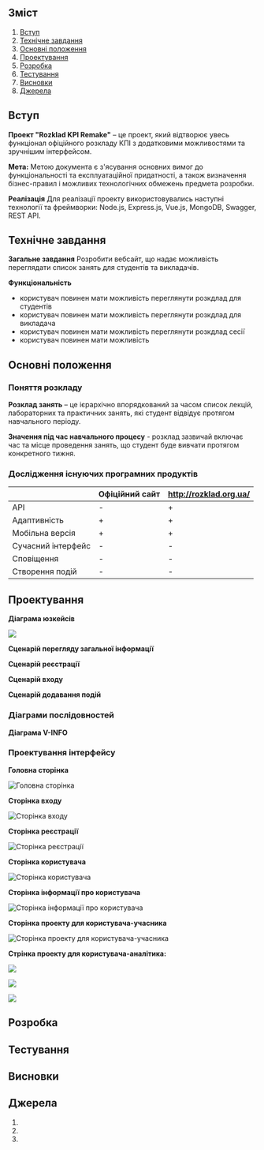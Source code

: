 ## Зміст
1. [Вступ](#вступ)
2. [Технічне завдання](#завдання)
3. [Основні положення](#теорія)
4. [Проектування](#проектування)
5. [Розробка](#розробка)
6. [Тестування](#тести)
7. [Висновки](#висновки)
8. [Джерела](#джерела)

<a name="вступ"></a>
## Вступ
**Проект "Rozklad KPI Remake"** – це проект, який відтворює увесь функціонал офіційного розкладу КПІ з додатковими можливостями та зручнішим інтерфейсом.

**Мета:**
Метою документа є з'ясування основних вимог до функціональності та експлуатаційної придатності, а також визначення бізнес-правил і можливих технологічних обмежень предмета розробки.

**Реалізація**
Для реалізації проекту використовувались наступні технології та фреймворки:  Node.js, Express.js, Vue.js, MongoDB, Swagger, REST API.


<a name="завдання"></a>
## Технічне завдання

**Загальне завдання**
Розробити вебсайт, що надає можливість переглядати список занять для студентів та викладачів.

**Функціональність**
- користувач повинен мати можливість переглянути розкдлад для студентів
- користувач повинен мати можливість переглянути розкдлад для викладача
- користувач повинен мати можливість переглянути розкдлад сесії
- користувач повинен мати можливість


<a name="теорія"></a>
## Основні положення
### Поняття розкладу
**Розклад занять** – це ієрархічно впорядкований за часом список лекцій, лабораторних та практичних занять, які студент відвідує протягом навчального періоду.

**Значення під час навчального процесу** - розклад зазвичай включає час та місце проведення занять, що студент буде вивчати протягом конкретного тижня. 

### Дослідження існуючих програмних продуктів
|   | Офіційний сайт | http://rozklad.org.ua/ |
| --- | --- | --- |
| API | - | + |
| Адаптивність | + | + |
| Мобільна версія | + | + |
| Сучасний інтерфейс | - | - |
| Сповіщення | - | - |
| Створення подій | - | - |


<a name="проектування"></a>
## Проектування
**Діаграма юзкейсів**

![](http://www.plantuml.com/plantuml/proxy?cache=no&src=https://raw.githubusercontent.com/naz-olegovich/ozklad-kpi-remake-server/blob/main/doc/uml/diagram1.plum)

**Сценарій перегляду загальної інформації**

**Сценарій реєстрації**

**Сценарій входу**

**Сценарій додавання подій**


### Діаграми послідовностей

**Діаграма V-INFO**




### Проектування інтерфейсу

**Головна сторінка**

![Головна сторінка](img/Home.png)

**Сторінка входу**

![Сторінка входу](img/Login.png)

**Сторінка реєстрації**

![Сторінка реєстрації](img/Register.png)

**Сторінка користувача**

![Сторінка користувача](img/UsrProj.png)

**Сторінка інформації про користувача**

![Сторінка інформації про користувача](img/UserInfo.png)

**Сторінка проекту для користувача-учасника**

![Сторінка проекту для користувача-учасника](img/ContrProj.png)

**Стрінка проекту для користувача-аналітика:**

![](img/AdminProj1.png)

![](img/AdminProj2.png)

![](img/AdminProj3.png)

<a name="розробка"></a>
## Розробка

<a name="тести"></a>
## Тестування

<a name="висновки"></a>
## Висновки

<a name="джерела"></a>
## Джерела

1. 
2. 
3. 
